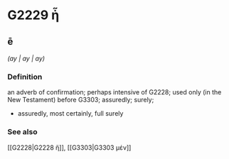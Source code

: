 # G2229 ἦ

## ē

_(ay | ay | ay)_

### Definition

an adverb of confirmation; perhaps intensive of G2228; used only (in the New Testament) before G3303; assuredly; surely; 

- assuredly, most certainly, full surely

### See also

[[G2228|G2228 ἤ]], [[G3303|G3303 μέν]]
